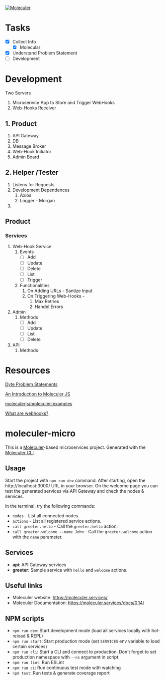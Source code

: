 [![Moleculer](https://badgen.net/badge/Powered%20by/Moleculer/0e83cd)](https://moleculer.services)

# Tasks

- [x]  Collect Info
    - [x]  Molecular
- [x]  Understand Problem Statement
- [ ]  Development

# Development

Two Servers 

1. Microservice App to Store and Trigger WebHooks
2. Web-Hooks Receiver

## 1. Product

1. API Gateway
2. DB
3. Message Broker
4. Web-Hook Initiator
5. Admin Board

## 2. Helper /Tester

1. Listens for Requests
2. Development Dependences  
    1. Axios
    2. Logger - Morgan
3.  

## Product

### Services

1. Web-Hook Service 
    1. Events 
        - [ ]  Add
        - [ ]  Update
        - [ ]  Delete
        - [ ]  List
        - [ ]  Trigger
    2. Functionalities
        1. On Adding URLs - Santize Input
        2. On Triggering Web-Hooks -  
            1. Max Retries
            2. Handel Errors
1. Admin
    1. Methods
        - [ ]  Add
        - [ ]  Update
        - [ ]  List
        - [ ]  Delete
2. API
    1. Methods

# Resources

[Dyte Problem Statements](https://docs.google.com/document/d/1iI_rj9f-WCPZOr6DusCdmYacxpXRXt3WwYoYMm421Kg/edit)

[An Introduction to Moleculer JS](https://www.youtube.com/watch?v=t4YR6MWrugw)

[moleculerjs/moleculer-examples](https://github.com/moleculerjs/moleculer-examples)

[What are webhooks?](https://zapier.com/blog/what-are-webhooks/)


# moleculer-micro
This is a [Moleculer](https://moleculer.services/)-based microservices project. Generated with the [Moleculer CLI](https://moleculer.services/docs/0.14/moleculer-cli.html).

## Usage
Start the project with `npm run dev` command. 
After starting, open the http://localhost:3000/ URL in your browser. 
On the welcome page you can test the generated services via API Gateway and check the nodes & services.

In the terminal, try the following commands:
- `nodes` - List all connected nodes.
- `actions` - List all registered service actions.
- `call greeter.hello` - Call the `greeter.hello` action.
- `call greeter.welcome --name John` - Call the `greeter.welcome` action with the `name` parameter.



## Services
- **api**: API Gateway services
- **greeter**: Sample service with `hello` and `welcome` actions.


## Useful links

* Moleculer website: https://moleculer.services/
* Moleculer Documentation: https://moleculer.services/docs/0.14/

## NPM scripts

- `npm run dev`: Start development mode (load all services locally with hot-reload & REPL)
- `npm run start`: Start production mode (set `SERVICES` env variable to load certain services)
- `npm run cli`: Start a CLI and connect to production. Don't forget to set production namespace with `--ns` argument in script
- `npm run lint`: Run ESLint
- `npm run ci`: Run continuous test mode with watching
- `npm test`: Run tests & generate coverage report
